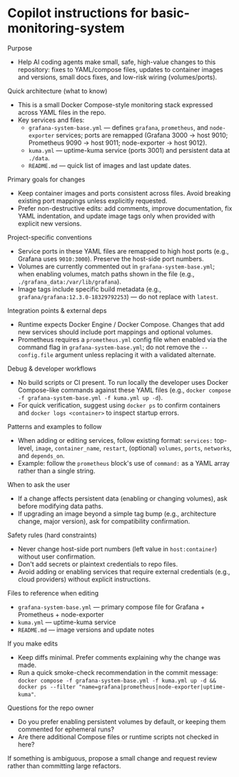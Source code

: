 # Copilot instructions for basic-monitoring-system

Purpose
- Help AI coding agents make small, safe, high-value changes to this repository: fixes to YAML/compose files, updates to container images and versions, small docs fixes, and low-risk wiring (volumes/ports).

Quick architecture (what to know)
- This is a small Docker Compose-style monitoring stack expressed across YAML files in the repo.
- Key services and files:
  - `grafana-system-base.yml` — defines `grafana`, `prometheus`, and `node-exporter` services; ports are remapped (Grafana 3000 → host 9010; Prometheus 9090 → host 9011; node-exporter → host 9012).
  - `kuma.yml` — uptime-kuma service (ports 3001) and persistent data at `./data`.
  - `README.md` — quick list of images and last update dates.

Primary goals for changes
- Keep container images and ports consistent across files. Avoid breaking existing port mappings unless explicitly requested.
- Prefer non-destructive edits: add comments, improve documentation, fix YAML indentation, and update image tags only when provided with explicit new versions.

Project-specific conventions
- Service ports in these YAML files are remapped to high host ports (e.g., Grafana uses `9010:3000`). Preserve the host-side port numbers.
- Volumes are currently commented out in `grafana-system-base.yml`; when enabling volumes, match paths shown in the file (e.g., `./grafana_data:/var/lib/grafana`).
- Image tags include specific build metadata (e.g., `grafana/grafana:12.3.0-18329792253`) — do not replace with `latest`.

Integration points & external deps
- Runtime expects Docker Engine / Docker Compose. Changes that add new services should include port mappings and optional volumes.
- Prometheus requires a `prometheus.yml` config file when enabled via the command flag in `grafana-system-base.yml`; do not remove the `--config.file` argument unless replacing it with a validated alternate.

Debug & developer workflows
- No build scripts or CI present. To run locally the developer uses Docker Compose-like commands against these YAML files (e.g., `docker compose -f grafana-system-base.yml -f kuma.yml up -d`).
- For quick verification, suggest using `docker ps` to confirm containers and `docker logs <container>` to inspect startup errors.

Patterns and examples to follow
- When adding or editing services, follow existing format: `services:` top-level, `image`, `container_name`, `restart`, (optional) `volumes`, `ports`, `networks`, and `depends_on`.
- Example: follow the `prometheus` block's use of `command:` as a YAML array rather than a single string.

When to ask the user
- If a change affects persistent data (enabling or changing volumes), ask before modifying data paths.
- If upgrading an image beyond a simple tag bump (e.g., architecture change, major version), ask for compatibility confirmation.

Safety rules (hard constraints)
- Never change host-side port numbers (left value in `host:container`) without user confirmation.
- Don't add secrets or plaintext credentials to repo files.
- Avoid adding or enabling services that require external credentials (e.g., cloud providers) without explicit instructions.

Files to reference when editing
- `grafana-system-base.yml` — primary compose file for Grafana + Prometheus + node-exporter
- `kuma.yml` — uptime-kuma service
- `README.md` — image versions and update notes

If you make edits
- Keep diffs minimal. Prefer comments explaining why the change was made.
- Run a quick smoke-check recommendation in the commit message: `docker compose -f grafana-system-base.yml -f kuma.yml up -d && docker ps --filter "name=grafana|prometheus|node-exporter|uptime-kuma"`.

Questions for the repo owner
- Do you prefer enabling persistent volumes by default, or keeping them commented for ephemeral runs?
- Are there additional Compose files or runtime scripts not checked in here?

If something is ambiguous, propose a small change and request review rather than committing large refactors.
